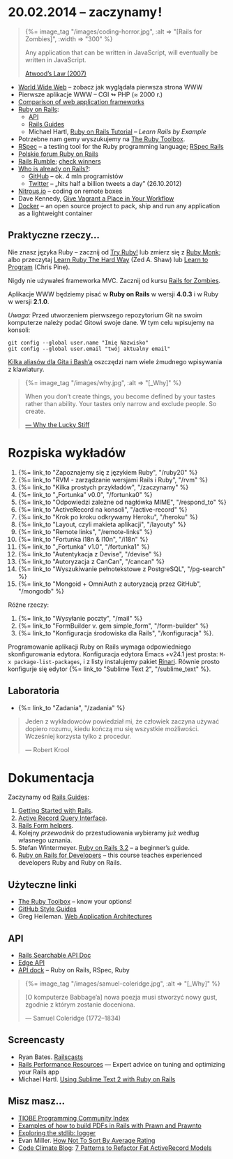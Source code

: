 # 20.02.2014 – zaczynamy !

<blockquote>
  {%= image_tag "/images/coding-horror.jpg", :alt => "[Rails for Zombies]", :width => "300" %}
  <p>Any application that can be written in JavaScript,
    will eventually be written in JavaScript.</p>
  <p class="author"><a href="http://www.codinghorror.com/blog/2009/08/all-programming-is-web-programming.html">Atwood’s Law (2007)</a></p>
</blockquote>

* [World Wide Web](http://info.cern.ch/) – zobacz jak wyglądała pierwsza strona WWW
* Pierwsze aplikacje WWW – CGI ↬ PHP (≈ 2000 r.)
* [Comparison of web application frameworks](http://en.wikipedia.org/wiki/Comparison_of_web_application_frameworks)
* [Ruby on Rails](http://rubyonrails.org/download):
  - [API](http://api.rubyonrails.org/)
  - [Rails Guides](http://edgeguides.rubyonrails.org/)
  - Michael Hartl,
  [Ruby on Rails Tutorial](http://ruby.railstutorial.org/ruby-on-rails-tutorial-book?version=4.0) –
  *Learn Rails by Example*
* Potrzebne nam gemy wyszukujemy na [The Ruby Toolbox](https://www.ruby-toolbox.com/).
* [RSpec](http://rspec.info/) – a testing tool for the Ruby programming language;
  [RSpec Rails](https://www.relishapp.com/rspec/rspec-rails/docs)
* [Polskie forum Ruby on Rails](http://forum.rubyonrails.pl/)
* [Rails Rumble](http://blog.railsrumble.com/); [check winners](http://railsrumble.com/entries/winners)
* [Who is already on Rails?](http://rubyonrails.org/applications):
  - [GitHub](https://github.com/) – ok. 4 mln programistów
  - [Twitter](https://twitter.com/) – „hits half a billion tweets a day” (26.10.2012)
* [Nitrous.io](https://www.nitrous.io/) – coding on remote boxes
* Dave Kennedy,
  [Give Vagrant a Place in Your Workflow](http://rubysource.com/give-vagrant-a-place-in-your-workflow/)
* [Docker](https://www.docker.io/) – an open source project to pack,
  ship and run any application as a lightweight container


## Praktyczne rzeczy…

Nie znasz języka Ruby – zacznij od [Try Ruby!](http://tryruby.org/)
lub zmierz się z [Ruby Monk](http://rubymonk.com/);
albo przeczytaj [Learn Ruby The Hard Way](http://ruby.learncodethehardway.org/) (Zed A. Shaw)
lub [Learn to Program](http://pine.fm/LearnToProgram/) (Chris Pine).

Nigdy nie używałeś frameworka MVC. Zacznij od kursu
[Rails for Zombies](http://www.codeschool.com/courses/rails-for-zombies-redux).

Aplikacje WWW będziemy pisać w **Ruby on Rails** w wersji **4.0.3**
i w Ruby w wersji **2.1.0**.

*Uwaga:* Przed utworzeniem pierwszego repozytorium Git
na swoim komputerze należy podać Gitowi swoje dane.
W tym celu wpisujemy na konsoli:

    git config --global user.name "Imię Nazwisko"
    git config --global user.email "twój aktualny email"

<a href="http://wbzyl.inf.ug.edu.pl/sp/git">Kilka aliasów dla Gita i Bash’a</a>
oszczędzi nam wiele żmudnego wpisywania z klawiatury.


<blockquote>
  {%= image_tag "/images/why.jpg", :alt => "[_Why]" %}
  <p>
    When you don’t create things, you become defined by your tastes
    rather than ability. Your tastes only narrow and exclude people.
    So create.
  </p>
  <p class="author"><a href="http://www.smashingmagazine.com/2010/05/15/why-a-tale-of-a-post-modern-genius/">— Why the Lucky Stiff</a></p>
</blockquote>

# Rozpiska wykładów

1. {%= link_to "Zapoznajemy się z językiem Ruby", "/ruby20" %}
1. {%= link_to "RVM - zarządzanie wersjami Rails i Ruby", "/rvm" %}
1. {%= link_to "Kilka prostych przykładów", "/zaczynamy" %}
1. {%= link_to "„Fortunka” v0.0", "/fortunka0" %}
1. {%= link_to "Odpowiedzi zależne od nagłówka MIME", "/respond_to" %}
1. {%= link_to "ActiveRecord na konsoli", "/active-record" %}
1. {%= link_to "Krok po kroku odkrywamy Heroku", "/heroku" %}
1. {%= link_to "Layout, czyli makieta aplikacji", "/layouty" %}
1. {%= link_to "Remote links", "/remote-links" %}
1. {%= link_to "Fortunka i18n & l10n", "/i18n" %}
1. {%= link_to "„Fortunka” v1.0", "/fortunka1" %}
1. {%= link_to "Autentykacja z Devise", "/devise" %}
1. {%= link_to "Autoryzacja z CanCan", "/cancan" %}
1. {%= link_to "Wyszukiwanie pełnotekstowe z PostgreSQL", "/pg-search" %}
1. {%= link_to "Mongoid + OmniAuth z autoryzacją przez GitHub", "/mongodb" %}

Różne rzeczy:

1. {%= link_to "Wysyłanie poczty", "/mail" %}
1. {%= link_to "FormBuilder v. gem simple_form", "/form-builder" %}
1. {%= link_to "Konfiguracja środowiska dla Rails", "/konfiguracja" %}.

Programowanie aplikacji Ruby on Rails wymaga odpowiedniego skonfigurowania edytora.
Konfiguracja edytora Emacs +v24.1 jest prosta: `M-x package-list-packages`,
i z listy instalujemy pakiet [Rinari](http://rinari.rubyforge.org/Navigation.html).
Równie prosto konfigurje się edytor {%= link_to "Sublime Text 2", "/sublime_text" %}.

<!--

TODO:

1. {%= link_to "TDD, BDD…", "/testowanie" %}
1. {%= link_to "Aplikacja „Leniwiec” (klon pastie)", "/pastie" %}
1. {%= link_to "Aplikacja „Todo”", "/todo" %}
1. {%= link_to "Aplikacja „Blog”", "/blog" %}
1. {%= link_to "Aplikacja „Store”", "/store" %}
1. {%= link_to "Aplikacja „Ale kino”", "/ale-kino" %}
1. {%= link_to "Wyszukiwanie", "/searching" %}
1. {%= link_to "Bezpieczeństwo", "/security" %}
1. {%= link_to "Caching", "/caching" %}
1. {%= link_to "Walidacja", "/walidacja" %}
1. {%= link_to "Autentykacja z Authlogic", "/authlogic" %}
1. {%= link_to "Ajax & jQuery", "/ajax-jquery" %}
1. {%= link_to "„Blog” na dwóch modelach", "/2models" %}
-->

<!--
1. {%= link_to "Mobile apps", "/mobile" %}
1. {%= link_to "Autoryzacja I", "/authorization" %}
1. {%= link_to "Autoryzacja II", "/declarative-authorization" %}
-->


## Laboratoria

* {%= link_to "Zadania", "/zadania" %}


<blockquote>
  <p>
    Jeden z wykładowców powiedział mi, że człowiek
    zaczyna używać dopiero rozumu, kiedu kończą mu się
    wszystkie możliwości. Wcześniej korzysta tylko
    z procedur.
  </p>
  <p class="author">— Robert Krool</p>
</blockquote>

# Dokumentacja

Zaczynamy od [Rails Guides](http://guides.rails.info/):

1. [Getting Started with Rails](http://guides.rubyonrails.org/getting_started.html).
2. [Active Record Query Interface](http://guides.rubyonrails.org/active_record_querying.html).
3. [Rails Form helpers](http://guides.rubyonrails.org/form_helpers.html).
4. Kolejny *przewodnik* do przestudiowania wybieramy już według własnego uznania.
5. Stefan Wintermeyer.
   [Ruby on Rails 3.2](http://xyzpub.com/en/ruby-on-rails/3.2/) – a beginner’s guide.
6. [Ruby on Rails for Developers](https://github.com/generalassembly/ga-ruby-on-rails-for-devs) –
   this course teaches experienced developers Ruby and Ruby on Rails.


## Użyteczne linki

* [The Ruby Toolbox](http://ruby-toolbox.com/) – know your options!
* [GitHub Style Guides](https://github.com/styleguide/)
* Greg Heileman.
  [Web Application Architectures](https://www.coursera.org/course/webapplications)


## API

* [Rails Searchable API Doc](http://railsapi.com/)
* [Edge API](http://edgeapi.rubyonrails.org/)
* [API dock](http://apidock.com/) – Ruby on Rails, RSpec, Ruby


<blockquote>
  {%= image_tag "/images/samuel-coleridge.jpg", :alt => "[_Why]" %}
  <p>
    [O komputerze Babbage’a]
    nowa poezja musi stworzyć nowy gust,
    zgodnie z którym zostanie doceniona.
  </p>
  <p class="author">— Samuel Coleridge (1772–1834)</p>
</blockquote>

## Screencasty

* Ryan Bates. [Railscasts](http://railscasts.com/)
* [Rails Performance Resources](http://railslab.newrelic.com/) —
  Expert advice on tuning and optimizing your Rails app
* Michael Hartl.
  [Using Sublime Text 2 with Ruby on Rails](http://www.youtube.com/watch?v=05x1Jk4rT1A)


## Misz masz…

* [TIOBE Programming Community Index](http://www.tiobe.com/index.php/content/paperinfo/tpci/index.html)
* [Examples of how to build PDFs in Rails with Prawn and Prawnto](http://prawn.heroku.com/)
* [Exploring the stdlib: logger](http://rbjl.net/50-exploring-the-stdlib-logger)
* Evan Miller.
  [How Not To Sort By Average Rating](http://evanmiller.org/how-not-to-sort-by-average-rating.html)
* [Code Climate Blog](http://blog.codeclimate.com/):
  [7 Patterns to Refactor Fat ActiveRecord Models](http://blog.codeclimate.com/blog/2012/10/17/7-ways-to-decompose-fat-activerecord-models/)
